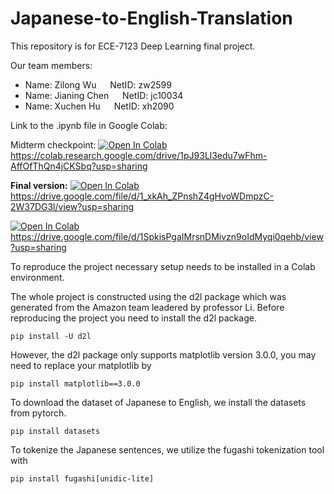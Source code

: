 # Japanese-to-English-Translation

This repository is for ECE-7123 Deep Learning final project. 

Our team members:

* Name: Zilong Wu &emsp;  NetID: zw2599
* Name: Jianing Chen &emsp; NetID: jc10034
* Name: Xuchen Hu &emsp; NetID: xh2090

Link to the .ipynb file in Google Colab:

Midterm checkpoint:
[![Open In Colab](https://colab.research.google.com/assets/colab-badge.svg)](https://colab.research.google.com/drive/1pJ93Ll3edu7wFhm-AffOfThQn4jCKSbq?usp=sharing) https://colab.research.google.com/drive/1pJ93Ll3edu7wFhm-AffOfThQn4jCKSbq?usp=sharing

**Final version:**
[![Open In Colab](https://colab.research.google.com/assets/colab-badge.svg)](https://drive.google.com/file/d/1_xkAh_ZPnshZ4gHvoWDmpzC-2W37DG3l/view?usp=sharing) https://drive.google.com/file/d/1_xkAh_ZPnshZ4gHvoWDmpzC-2W37DG3l/view?usp=sharing

[![Open In Colab](https://colab.research.google.com/assets/colab-badge.svg)](https://drive.google.com/file/d/1SpkisPgaIMrsnDMivzn9oIdMyqi0qehb/view?usp=sharing) https://drive.google.com/file/d/1SpkisPgaIMrsnDMivzn9oIdMyqi0qehb/view?usp=sharing

To reproduce the project necessary setup needs to be installed in a Colab environment. 

The whole project is constructed using the d2l package which was generated from the Amazon team leadered by professor Li. Before reproducing the project you need to install the d2l package. 

````
pip install -U d2l 
````

However, the d2l package only supports matplotlib version 3.0.0, you may need to replace your matplotlib by 

````
pip install matplotlib==3.0.0
````

To download the dataset of Japanese to English, we install the datasets from pytorch.

````
pip install datasets
````

To tokenize the Japanese sentences, we utilize the fugashi tokenization tool with 

````
pip install fugashi[unidic-lite]
````
